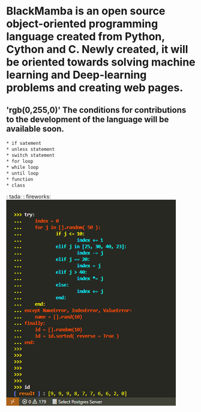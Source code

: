 # **BlackMamba** is an open source object-oriented programming language created from **Python, Cython and C**. Newly created, it will be oriented towards solving machine learning and Deep-learning problems and creating web pages.
## 'rgb(0,255,0)' The conditions for contributions to the development of the language will be available soon.

    * if satement
    * unless statement
    * switch statement
    * for loop
    * while loop
    * until loop
    * function
    * class
: tada: : fireworks:
![ScreenShot](/images/try.png)



